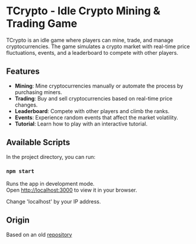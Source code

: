 # TCrypto - Idle Crypto Mining & Trading Game

TCrypto is an idle game where players can mine, trade, and manage cryptocurrencies. The game simulates a crypto market with real-time price fluctuations, events, and a leaderboard to compete with other players.

## Features

- **Mining**: Mine cryptocurrencies manually or automate the process by purchasing miners.
- **Trading**: Buy and sell cryptocurrencies based on real-time price changes.
- **Leaderboard**: Compete with other players and climb the ranks.
- **Events**: Experience random events that affect the market volatility.
- **Tutorial**: Learn how to play with an interactive tutorial.

## Available Scripts

In the project directory, you can run:

### `npm start`

Runs the app in development mode.\
Open [http://localhost:3000](http://localhost:3000) to view it in your browser.

Change 'localhost' by your IP address.

## Origin

Based on an old [repository](https://github.com/Vision295/ProjetWEB)
